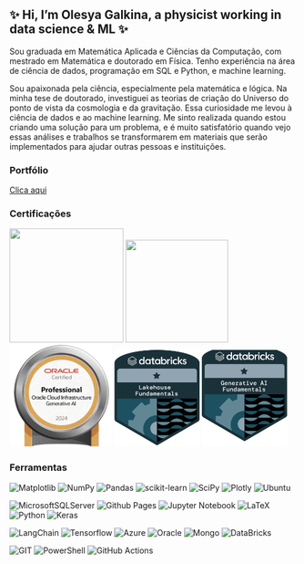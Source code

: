 ## ✨ Hi, I’m Olesya Galkina, a physicist working in data science & ML ✨

Sou graduada em Matemática Aplicada e Ciências da Computação, com mestrado em Matemática e doutorado em Física. Tenho experiência na área de ciência de dados, programação em SQL e Python, e machine learning.

Sou apaixonada pela ciência, especialmente pela matemática e lógica. Na minha tese de doutorado, investiguei as teorias de criação do Universo do ponto de vista da cosmologia e da gravitação. Essa curiosidade me levou à ciência de dados e ao machine learning. Me sinto realizada quando estou criando uma solução para um problema, e é muito satisfatório quando vejo essas análises e trabalhos se transformarem em materiais que serão implementados para ajudar outras pessoas e instituições.

### Portfólio

[Clica aqui](https://github.com/olesyagalkina/portfolio_olesya)

### Certificações

[<img src="https://images.credly.com/size/340x340/images/9267a387-1a51-4ebe-8c05-976a5ec4c3d0/image.png" width=200 height=200>](https://www.credly.com/badges/efda9748-4360-4c9e-9d60-e63dc4b82d3b/public_url)
[<img src="https://images.credly.com/size/340x340/images/024d0122-724d-4c5a-bd83-cfe3c4b7a073/image.png" width=180 height=180>](https://www.credly.com/badges/318ab73d-a04a-4e5d-a8ce-43735d257370/public_url)  [<img src="https://raw.githubusercontent.com/olesyagalkina/olesyagalkina/main/img/oracle-oci-badge.png" width=180 height=180>](https://catalog-education.oracle.com/pls/certview/sharebadge?id=90E7078BF7D4DD968566C05203657FFF0EB640D774CAA0FAF36331F258B19610)   [<img src="https://raw.githubusercontent.com/olesyagalkina/olesyagalkina/main/img/databriks-fundamentals-badge.png" width=150 height=173>](https://credentials.databricks.com/7edc1750-67dc-4cbe-9240-1009b60e825c#gs.dpdsd6) 
[<img src="https://raw.githubusercontent.com/olesyagalkina/olesyagalkina/main/img/databricks-generative-ai.png" width=150 height=170>]()

### Ferramentas

![Matplotlib](https://img.shields.io/badge/Matplotlib-%23ffffff.svg?style=for-the-badge&logo=Matplotlib&logoColor=black) ![NumPy](https://img.shields.io/badge/numpy-%23013243.svg?style=for-the-badge&logo=numpy&logoColor=white) ![Pandas](https://img.shields.io/badge/pandas-%23150458.svg?style=for-the-badge&logo=pandas&logoColor=white) ![scikit-learn](https://img.shields.io/badge/scikit--learn-%23F7931E.svg?style=for-the-badge&logo=scikit-learn&logoColor=white) ![SciPy](https://img.shields.io/badge/SciPy-%230C55A5.svg?style=for-the-badge&logo=scipy&logoColor=%white) ![Plotly](https://img.shields.io/badge/Plotly-%233F4F75.svg?style=for-the-badge&logo=plotly&logoColor=white) ![Ubuntu](https://img.shields.io/badge/Ubuntu-E95420?style=for-the-badge&logo=ubuntu&logoColor=white)


![MicrosoftSQLServer](https://img.shields.io/badge/Microsoft%20SQL%20Server-CC2927?style=for-the-badge&logo=microsoft%20sql%20server&logoColor=white) ![Github Pages](https://img.shields.io/badge/github%20pages-121013?style=for-the-badge&logo=github&logoColor=white) ![Jupyter Notebook](https://img.shields.io/badge/jupyter-%23FA0F00.svg?style=for-the-badge&logo=jupyter&logoColor=white) ![LaTeX](https://img.shields.io/badge/latex-%23008080.svg?style=for-the-badge&logo=latex&logoColor=white) ![Python](https://img.shields.io/badge/python-3670A0?style=for-the-badge&logo=python&logoColor=ffdd54) ![Keras](https://img.shields.io/badge/Keras-FF0000?style=for-the-badge&logo=keras&logoColor=white)


![LangChain](https://img.shields.io/badge/langchain-1C3C3C?style=for-the-badge&logo=langchain&logoColor=white) ![Tensorflow](https://img.shields.io/badge/TensorFlow-FF6F00?style=for-the-badge&logo=tensorflow&logoColor=white) ![Azure](https://img.shields.io/badge/microsoft%20azure-0089D6?style=for-the-badge&logo=microsoft-azure&logoColor=white) ![Oracle](https://img.shields.io/badge/Oracle-F80000?style=for-the-badge&logo=oracle&logoColor=black) ![Mongo](https://img.shields.io/badge/MongoDB-4EA94B?style=for-the-badge&logo=mongodb&logoColor=white) ![DataBricks](https://img.shields.io/badge/Databricks-FF3621?style=for-the-badge&logo=Databricks&logoColor=white)


![GIT](https://img.shields.io/badge/GIT-E44C30?style=for-the-badge&logo=git&logoColor=white) ![PowerShell](https://img.shields.io/badge/powershell-5391FE?style=for-the-badge&logo=powershell&logoColor=white) ![GitHub Actions](https://img.shields.io/badge/Github%20Actions-282a2e?style=for-the-badge&logo=githubactions&logoColor=367cfe) 

<!---
olesyagalkina/olesyagalkina is a ✨ special ✨ repository because its `README.md` (this file) appears on your GitHub profile.
You can click the Preview link to take a look at your changes.
--->
